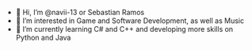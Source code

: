 - 👋 Hi, I’m @navii-13 or Sebastian Ramos
- 👀 I’m interested in Game and Software Development, as well as Music
- 🌱 I’m currently learning C# and C++ and developing more skills on Python and Java

<!---
navii-13/navii-13 is a ✨ special ✨ repository because its `README.md` (this file) appears on your GitHub profile.
You can click the Preview link to take a look at your changes.
--->
